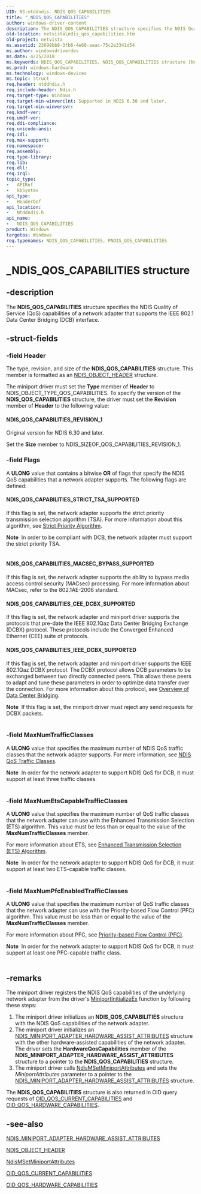 ```yaml
---
UID: NS:ntddndis._NDIS_QOS_CAPABILITIES
title: "_NDIS_QOS_CAPABILITIES"
author: windows-driver-content
description: The NDIS_QOS_CAPABILITIES structure specifies the NDIS Quality of Service (QoS) capabilities of a network adapter that supports the IEEE 802.1 Data Center Bridging (DCB) interface.
old-location: netvista\ndis_qos_capabilities.htm
old-project: netvista
ms.assetid: 23698bb8-3fb6-4e60-aaac-75c2e3341d54
ms.author: windowsdriverdev
ms.date: 4/25/2018
ms.keywords: NDIS_QOS_CAPABILITIES, NDIS_QOS_CAPABILITIES structure [Network Drivers Starting with Windows Vista], PNDIS_QOS_CAPABILITIES, PNDIS_QOS_CAPABILITIES structure pointer [Network Drivers Starting with Windows Vista], _NDIS_QOS_CAPABILITIES, netvista.ndis_qos_capabilities, ntddndis/NDIS_QOS_CAPABILITIES, ntddndis/PNDIS_QOS_CAPABILITIES
ms.prod: windows-hardware
ms.technology: windows-devices
ms.topic: struct
req.header: ntddndis.h
req.include-header: Ndis.h
req.target-type: Windows
req.target-min-winverclnt: Supported in NDIS 6.30 and later.
req.target-min-winversvr: 
req.kmdf-ver: 
req.umdf-ver: 
req.ddi-compliance: 
req.unicode-ansi: 
req.idl: 
req.max-support: 
req.namespace: 
req.assembly: 
req.type-library: 
req.lib: 
req.dll: 
req.irql: 
topic_type:
-	APIRef
-	kbSyntax
api_type:
-	HeaderDef
api_location:
-	Ntddndis.h
api_name:
-	NDIS_QOS_CAPABILITIES
product: Windows
targetos: Windows
req.typenames: NDIS_QOS_CAPABILITIES, PNDIS_QOS_CAPABILITIES
---
```


# _NDIS_QOS_CAPABILITIES structure


## -description



The <b>NDIS_QOS_CAPABILITIES</b> structure specifies the NDIS Quality of Service (QoS) capabilities of a network adapter that supports the IEEE 802.1 Data Center Bridging (DCB) interface.




## -struct-fields




### -field Header

The type, revision, and size of the <b>NDIS_QOS_CAPABILITIES</b> structure. This member is formatted as an <a href="https://msdn.microsoft.com/library/windows/hardware/ff566588">NDIS_OBJECT_HEADER</a> structure.

The miniport driver must set the <b>Type</b> member of <b>Header</b> to NDIS_OBJECT_TYPE_QOS_CAPABILITIES. To specify the version of the <b>NDIS_QOS_CAPABILITIES</b> structure, the driver must set the <b>Revision</b> member of <b>Header</b> to the following value: 





#### NDIS_QOS_CAPABILITIES_REVISION_1

Original version for NDIS 6.30 and later.

Set the <b>Size</b> member to NDIS_SIZEOF_QOS_CAPABILITIES_REVISION_1.


### -field Flags

A <b>ULONG</b> value that contains a bitwise <b>OR</b> of flags that specify the NDIS QoS capabilities that a network adapter supports. The following flags are defined:





#### NDIS_QOS_CAPABILITIES_STRICT_TSA_SUPPORTED

If this flag is set, the network adapter supports the strict priority transmission selection algorithm (TSA). For more information about this algorithm, see <a href="https://msdn.microsoft.com/7C7A34CA-673C-4EFC-970D-08458AA83EAD">Strict Priority Algorithm</a>.

<div class="alert"><b>Note</b>  In order to be compliant with DCB, the network adapter must support the strict priority TSA.</div>
<div> </div>


#### NDIS_QOS_CAPABILITIES_MACSEC_BYPASS_SUPPORTED

If this flag is set, the network adapter supports the ability to bypass media access control security (MACsec) processing. For more information about MACsec, refer to the 802.1AE-2006 standard.



#### NDIS_QOS_CAPABILITIES_CEE_DCBX_SUPPORTED

If this flag is set, the network adapter and miniport driver supports the protocols that pre-date the IEEE 802.1Qaz Data Center Bridging Exchange (DCBX) protocol. These protocols include the Converged Enhanced Ethernet (CEE) suite of protocols.



#### NDIS_QOS_CAPABILITIES_IEEE_DCBX_SUPPORTED

If this flag is set, the network adapter and miniport driver supports the IEEE 802.1Qaz DCBX protocol.  The DCBX protocol allows DCB parameters to be exchanged between two directly connected peers. This allows these peers to adapt and tune these parameters in order to optimize data transfer over the connection. 
For more information about this protocol, see <a href="https://msdn.microsoft.com/FEB3FDBB-8A3C-4907-A6D0-CB5E94BCFEFF">Overview of Data Center Bridging</a>.

<div class="alert"><b>Note</b>  If this flag is set, the miniport driver must reject any send requests for DCBX packets.</div>
<div> </div>

### -field MaxNumTrafficClasses

A <b>ULONG</b> value that specifies the maximum number of NDIS QoS traffic classes that the network adapter supports. For more information, see <a href="https://msdn.microsoft.com/0DE61F97-7173-4D91-90F3-20EAFB810251">NDIS QoS Traffic Classes</a>.

<div class="alert"><b>Note</b>  In order for the network adapter to support NDIS QoS for DCB, it must support at least three traffic classes.</div>
<div> </div>

### -field MaxNumEtsCapableTrafficClasses

A <b>ULONG</b> value that specifies the maximum number of QoS traffic classes that the network adapter can use with the  Enhanced Transmission Selection (ETS) algorithm. This value must be less than or equal to the value of the <b>MaxNumTrafficClasses</b> member.

 For more information about ETS, see <a href="https://msdn.microsoft.com/952ECB1E-96AD-4717-8E49-68558E7E9AD4">Enhanced Transmission Selection (ETS) Algorithm</a>.

<div class="alert"><b>Note</b>  In order for the network adapter to support NDIS QoS for DCB, it must support at least two ETS-capable traffic classes.</div>
<div> </div>

### -field MaxNumPfcEnabledTrafficClasses

A <b>ULONG</b> value that specifies the maximum number of QoS traffic classes that the network adapter can use with the   Priority-based Flow Control (PFC) algorithm. This value must be less than or equal to the value of the <b>MaxNumTrafficClasses</b> member.

For more information about PFC, see <a href="https://msdn.microsoft.com/9DD8A66F-273F-4E5A-99EF-33C2EDF3240C">Priority-based Flow Control (PFC)</a>.

<div class="alert"><b>Note</b>  In order for the network adapter to support NDIS QoS for DCB, it must support at least one PFC-capable traffic class.</div>
<div> </div>

## -remarks



The miniport driver registers the NDIS QoS capabilities of the underlying network adapter  from the driver's 
    <a href="https://msdn.microsoft.com/b146fa81-005b-4a6c-962d-4cb023ea790e">MiniportInitializeEx</a> function by following these steps: 

<ol>
<li>
The miniport driver initializes an <b>NDIS_QOS_CAPABILITIES</b> structure with the NDIS QoS capabilities of the network adapter. 

</li>
<li>
The miniport driver initializes an  <a href="https://msdn.microsoft.com/library/windows/hardware/ff565924">NDIS_MINIPORT_ADAPTER_HARDWARE_ASSIST_ATTRIBUTES</a>
    structure with the other hardware-assisted  capabilities of the network adapter. The driver sets the <b>HardwareQosCapabilities</b> member of the <b>NDIS_MINIPORT_ADAPTER_HARDWARE_ASSIST_ATTRIBUTES</b> structure to a pointer to the <b>NDIS_QOS_CAPABILITIES</b> structure. 

</li>
<li>
The miniport driver  calls <a href="https://msdn.microsoft.com/861626af-23ea-40dc-a91a-7da42d4b0a1c">
    NdisMSetMiniportAttributes</a> and sets the <i>MiniportAttributes</i> parameter to 
    a pointer to the <a href="https://msdn.microsoft.com/library/windows/hardware/ff565924">NDIS_MINIPORT_ADAPTER_HARDWARE_ASSIST_ATTRIBUTES</a>
    structure.

</li>
</ol>
The <b>NDIS_QOS_CAPABILITIES</b> structure is also returned in OID query requests of <a href="https://msdn.microsoft.com/library/windows/hardware/hh451827">OID_QOS_CURRENT_CAPABILITIES</a> and <a href="https://msdn.microsoft.com/library/windows/hardware/hh451828">OID_QOS_HARDWARE_CAPABILITIES</a>.




## -see-also




<b></b>



<a href="https://msdn.microsoft.com/library/windows/hardware/ff565924">NDIS_MINIPORT_ADAPTER_HARDWARE_ASSIST_ATTRIBUTES</a>



<a href="https://msdn.microsoft.com/library/windows/hardware/ff566588">NDIS_OBJECT_HEADER</a>



<a href="https://msdn.microsoft.com/861626af-23ea-40dc-a91a-7da42d4b0a1c">
    NdisMSetMiniportAttributes</a>



<a href="https://msdn.microsoft.com/library/windows/hardware/hh451827">OID_QOS_CURRENT_CAPABILITIES</a>



<a href="https://msdn.microsoft.com/library/windows/hardware/hh451828">OID_QOS_HARDWARE_CAPABILITIES</a>
 

 

